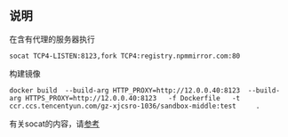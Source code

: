## 说明
在含有代理的服务器执行
```
socat TCP4-LISTEN:8123,fork TCP4:registry.npmmirror.com:80
```
构建镜像
```
docker build  --build-arg HTTP_PROXY=http://12.0.0.40:8123  --build-arg HTTPS_PROXY=http://12.0.0.40:8123   -f Dockerfile   -t ccr.ccs.tencentyun.com/gz-xjcsro-1036/sandbox-middle:test     .
```
有关socat的内容，请[参考](https://medium.com/@paxprajapati/preferring-socat-over-netcat-785fc590a050)

